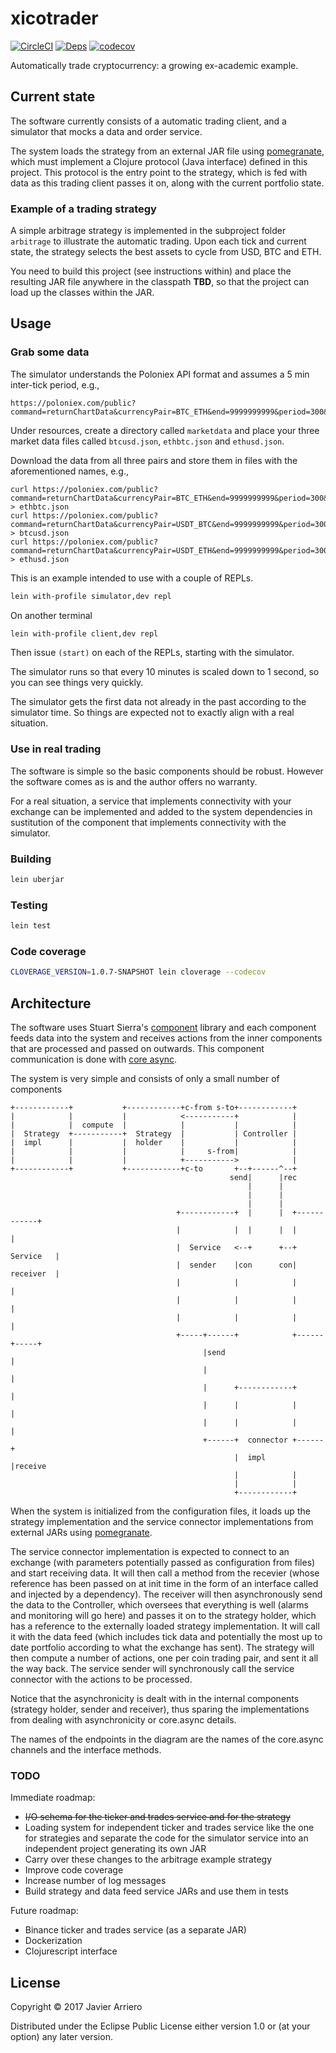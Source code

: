 # xicotrader

[![CircleCI](https://circleci.com/gh/analyticbastard/xicotrader.svg?style=shield)](https://circleci.com/gh/analyticbastard/xicotrader)
[![Deps](https://versions.deps.co/analyticbastard/xicotrader/status.svg)](https://versions.deps.co/analyticbastard/xicotrader)
[![codecov](https://codecov.io/gh/analyticbastard/xicotrader/branch/master/graph/badge.svg)](https://codecov.io/gh/analyticbastard/xicotrader)

Automatically trade cryptocurrency: a growing ex-academic example.

## Current state

The software currently consists of a automatic trading client, and a simulator that mocks
a data and order service.

The system loads the strategy from an external JAR file using [pomegranate](https://github.com/cemerick/pomegranate), which
must implement a Clojure protocol (Java interface) defined in this project. This
protocol is the entry point to the strategy, which is fed with data as this trading
client passes it on, along with the current portfolio state.

### Example of a trading strategy

A simple arbitrage strategy is implemented in the subproject folder `arbitrage`
to illustrate the automatic trading.
Upon each tick and current state, the strategy selects the best assets to cycle
from USD, BTC and ETH.

You need to build this project (see instructions within) and place the resulting
JAR file anywhere in the classpath **TBD**, so that the project can load up the classes within the JAR.

## Usage

### Grab some data

The simulator understands the Poloniex API format and assumes a 5 min inter-tick period, e.g.,

```
https://poloniex.com/public?command=returnChartData&currencyPair=BTC_ETH&end=9999999999&period=300&start=1405699200
```

Under resources, create a directory called ```marketdata``` and place your
three market data files called ```btcusd.json```, ```ethbtc.json``` and 
```ethusd.json```.

Download the data from all three pairs and store them in files with the aforementioned names, e.g., 

```
curl https://poloniex.com/public?command=returnChartData&currencyPair=BTC_ETH&end=9999999999&period=300&start=1405699200 > ethbtc.json
curl https://poloniex.com/public?command=returnChartData&currencyPair=USDT_BTC&end=9999999999&period=300&start=1405699200 > btcusd.json
curl https://poloniex.com/public?command=returnChartData&currencyPair=USDT_ETH&end=9999999999&period=300&start=1405699200 > ethusd.json
```

This is an example intended to use with a couple of REPLs.

```bash
lein with-profile simulator,dev repl
```

On another terminal

```bash
lein with-profile client,dev repl
```

Then issue ```(start)``` on each of the REPLs, starting with the simulator.

The simulator runs so that every 10 minutes is scaled down to 1 second, so you
can see things very quickly.

The simulator gets the first data not already in the past according to the simulator
time. So things are expected not to exactly align with a real situation.


### Use in real trading

The software is simple so the basic components should be robust. However the
software comes as is and the author offers no warranty.

For a real situation, a service that implements connectivity with your exchange 
can be implemented and added to the system dependencies in sustitution of the
component that implements connectivity with the simulator.

### Building

```bash
lein uberjar
```

### Testing

```bash
lein test
```

### Code coverage

```bash
CLOVERAGE_VERSION=1.0.7-SNAPSHOT lein cloverage --codecov
```

## Architecture

The software uses Stuart Sierra's [component](https://github.com/stuartsierra/component) library
and each component feeds data into the system and receives actions from the inner components that
are processed and passed on outwards. This component communication is done with
[core async](https://github.com/clojure/core.async).

The system is very simple and consists of only a small number of components

```
+------------+           +------------+c-from s-to+------------+
|            |           |            <-----------+            |
|            |  compute  |            |           |            |
|  Strategy  +-----------+  Strategy  |           | Controller |
|  impl      |           |  holder    |           |            |
|            |           |            |     s-from|            |
|            |           |            +----------->            |
+------------+           +------------+c-to       +--+------^--+
                                                 send|      |rec
                                                     |      |
                                                     |      |
                                                     |      |
                                     +------------+  |      |  +------------+
                                     |            |  |      |  |            |
                                     |  Service   <--+      +--+  Service   |
                                     |  sender    |con      con|  receiver  |
                                     |            |            |            |
                                     |            |            |            |
                                     |            |            |            |
                                     +-----+------+            +------+-----+
                                           |send                      |
                                           |                          |
                                           |      +------------+      |
                                           |      |            |      |
                                           |      |            |      |
                                           +------+  connector +------+
                                                  |  impl      |receive
                                                  |            |
                                                  |            |
                                                  +------------+
```

When the system is initialized from the configuration files, it loads up the strategy implementation
and the service connector implementations from external JARs using [pomegranate](https://github.com/cemerick/pomegranate).

The service connector implementation is expected to connect to an exchange (with parameters potentially
passed as configuration from files) and start receiving data. It will then call a method from the
recevier (whose reference has been passed on at init time in the form of an interface called
and injected by a dependency). The receiver will then
asynchronously send the data to the Controller, which oversees that everything is well (alarms and monitoring
will go here) and passes it on to the strategy holder, which has a reference to the externally
loaded strategy implementation. It will call it with the data feed (which includes tick data 
and potentially the most up to date portfolio according to what the exchange has sent). The strategy will then
compute a number of actions, one per coin trading pair, and sent it all the way back.
The service sender will synchronously call the service connector with the actions to be processed.

Notice that the asynchronicity is dealt with in the internal components (strategy holder,
sender and receiver), thus sparing the implementations
from dealing with asynchronicity or core.async details.

The names of the endpoints in the diagram are the names of the core.async channels and the
interface methods.

### TODO

Immediate roadmap:

- ~~I/O schema for the ticker and trades service and for the strategy~~
- Loading system for independent ticker and trades service like the one for strategies and 
separate the code for the simulator service into an independent project generating its own JAR
- Carry over these changes to the arbitrage example strategy
- Improve code coverage
- Increase number of log messages
- Build strategy and data feed service JARs and use them in tests 

Future roadmap:

- Binance ticker and trades service (as a separate JAR)
- Dockerization
- Clojurescript interface

## License

Copyright © 2017 Javier Arriero

Distributed under the Eclipse Public License either version 1.0 or (at
your option) any later version.
